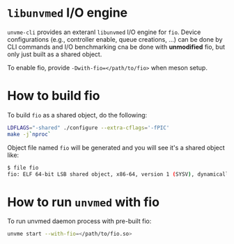 # `libunvmed` I/O engine

`unvme-cli` provides an exteranl `libunvmed` I/O engine for `fio`.  Device
configurations (e.g., controller enable, queue creations, ...) can be done by
CLI commands and I/O benchmarking cna be done with **unmodified** fio, but only
just built as a shared object.

To enable fio, provide `-Dwith-fio=</path/to/fio>` when meson setup.

# How to build fio
To build `fio` as a shared object, do the following:

```bash
LDFLAGS="-shared" ./configure --extra-cflags='-fPIC'
make -j`nproc`
```

Object file named `fio` will be generated and you will see it's a shared
object like:

```bash
$ file fio
fio: ELF 64-bit LSB shared object, x86-64, version 1 (SYSV), dynamically linked ...
```

# How to run `unvmed` with fio
To run unvmed daemon process with pre-built fio:

```bash
unvme start --with-fio=</path/to/fio.so>
```
